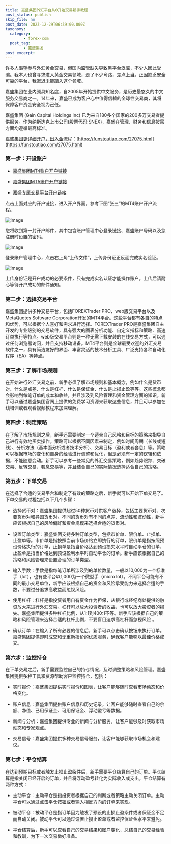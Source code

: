 ```yaml
---
title: 嘉盛集团外汇平台从0开始交易新手教程
post_status: publish
skip_file: no
post_date: 2023-12-29T06:39:00.000Z
taxonomy:
  category:
        - forex-com
  post_tag:
        - 嘉盛集团
post_excerpt: 
---
```

许多人渴望参与外汇黄金交易，但国内监管缺失导致黑平台泛滥，不少人因此受骗。我本人也曾寻求进入黄金交易领域，走了不少弯路，差点上当。正因缺乏安全可靠的平台，我迟迟未能踏入这个领域。

嘉盛集团在业内颇具知名度，自2005年开始提供中文服务，是历史最悠久的中文服务交易商之一。14年来，嘉盛已成为客户心中值得信赖的全球性交易商，其将保障客户资金安全视为己任。

嘉盛集团 (Gain Capital Holdings Inc) 已为来自180多个国家的200多万交易者提供服务。作为纳斯达克上市公司(股票代码:SNEX)，嘉盛在管理、财务和信息披露方面均遵循最高标准。

[嘉盛集团更详细开户，出入金流程](https://funstoutiao.com/27075.html)：[https://funstoutiao.com/27075.html](https://funstoutiao.com/27075.html)

### 第一步：开设账户

* [嘉盛集团MT4账户开户链接](https://s.ssgg.net/jsmt4)

* [嘉盛集团MT5账户开户链接](https://s.ssgg.net/jsmt5)

* [嘉盛专属交易平台开户链接](https://s.ssgg.net/js)

点击上面对应的开户链接，进入开户界面，参考下图“张三”的MT4账户开户流程。

![Image](https://prod-files-secure.s3.us-west-2.amazonaws.com/39ed1227-6d7d-4570-be36-9ccd4a2c4241/7a167aea-686b-400d-af59-4e18eb607a40/640.png?X-Amz-Algorithm=AWS4-HMAC-SHA256&X-Amz-Content-Sha256=UNSIGNED-PAYLOAD&X-Amz-Credential=ASIAZI2LB466SBAECKIH%2F20250820%2Fus-west-2%2Fs3%2Faws4_request&X-Amz-Date=20250820T221308Z&X-Amz-Expires=3600&X-Amz-Security-Token=IQoJb3JpZ2luX2VjEJb%2F%2F%2F%2F%2F%2F%2F%2F%2F%2FwEaCXVzLXdlc3QtMiJIMEYCIQDWDmm3EmBI2W7FvhRE52ZKI5xeaoGBk6hA6ikkNLG62wIhANsq7dLvs5P8mokflQeNuMLYCbsGQCIvORS2I5HFPrA3KogECN%2F%2F%2F%2F%2F%2F%2F%2F%2F%2F%2FwEQABoMNjM3NDIzMTgzODA1IgzQf95%2BJR3C1mi7cM0q3AP6TW83KMVuREIOEws9F6ljbZsjdL5C%2FaTuPIL32rJKYBUWMvkfcq%2BGGbpqG4IsZOzmMIiTrQq3fuQT8Oc5A0Nv4sMSNEfxtsOZ%2BdmqYDy%2FMmwNjbEd765xIihWxVwxkFI0MCkewHOnH0EQq6agSFPZgiLaa99M9RXDeGjp5FoK%2FFqfK2hhxDJq2Zzg%2FGzcAu1Kod5kjL7hRbBd4SR3gLUm4WnYz0CMNMzhvkpAWTo7boECnnpOaRFa5CRAHcuNrPCNa9lafRY%2F0JLfVCzxql5U4yGal8D87zEnnzREYlD%2FsXOqAuvPdhyknJ0o1NAPKSBxpu2wM0A0p46P8QTXFKAQO0tswu1YjNIBhelSLGZ9DEQmUq37S3uNjMYZs5BaFRCKheiYdsdo%2FeWwzluF%2Fxx7YgBbuDi8ZxrKcFEulQ7l6lsDz%2BmoEeG%2FD3XmzDk2m6HEwpBNBDRV1a8l6CKk3nMJaKlK4w8%2F65mei9WBCew810Qp85dftDP6W5eXrMypuqmC3SC%2BITD7E80QHWn0Sw9fjrfxFHBIhGRc51HNd4vSQYoDq56NR2zoQgeR4A%2FvGAdlzmLb4JnrpIq7P8%2FuDlTtR43LF3iGi9HqNm%2BS%2BWjTnxNjhRhazK%2BMRLcVXDDmiJnFBjqkAVMK8o92LtalzJ%2FL2igrFBzFa5GQoua12bT%2BdHX%2FHbJgh4IrixSIBdVoVpuUv6DT3qIxAnrQfYeWrNxq7vbzphCR2%2Fc8ZSVXeXKj2WgMA1oPHS4AXpt2CVbtKCklSIkVCNxoRfwxQY6ZnpVOx%2F8EVX%2FsE%2F6XNknIGByDWRVs9r6cvVEnLL1XXO1zZkJc5DjCF3QLsdBUj2ReDVjA0yX%2B8tjcE0I4&X-Amz-Signature=d165b3a789171b28f5f1b38af760036ab97fd94b97eeac6e9baa8c9ec58deb5e&X-Amz-SignedHeaders=host&x-amz-checksum-mode=ENABLED&x-id=GetObject)

您将收到第一封开户邮件，其中包含账户管理中心登录链接、嘉盛账户号码以及您注册时设置的密码。

![Image](https://prod-files-secure.s3.us-west-2.amazonaws.com/39ed1227-6d7d-4570-be36-9ccd4a2c4241/eaa1c6b3-2877-4284-a0e1-530e222c27fb/image.png?X-Amz-Algorithm=AWS4-HMAC-SHA256&X-Amz-Content-Sha256=UNSIGNED-PAYLOAD&X-Amz-Credential=ASIAZI2LB466SBAECKIH%2F20250820%2Fus-west-2%2Fs3%2Faws4_request&X-Amz-Date=20250820T221308Z&X-Amz-Expires=3600&X-Amz-Security-Token=IQoJb3JpZ2luX2VjEJb%2F%2F%2F%2F%2F%2F%2F%2F%2F%2FwEaCXVzLXdlc3QtMiJIMEYCIQDWDmm3EmBI2W7FvhRE52ZKI5xeaoGBk6hA6ikkNLG62wIhANsq7dLvs5P8mokflQeNuMLYCbsGQCIvORS2I5HFPrA3KogECN%2F%2F%2F%2F%2F%2F%2F%2F%2F%2F%2FwEQABoMNjM3NDIzMTgzODA1IgzQf95%2BJR3C1mi7cM0q3AP6TW83KMVuREIOEws9F6ljbZsjdL5C%2FaTuPIL32rJKYBUWMvkfcq%2BGGbpqG4IsZOzmMIiTrQq3fuQT8Oc5A0Nv4sMSNEfxtsOZ%2BdmqYDy%2FMmwNjbEd765xIihWxVwxkFI0MCkewHOnH0EQq6agSFPZgiLaa99M9RXDeGjp5FoK%2FFqfK2hhxDJq2Zzg%2FGzcAu1Kod5kjL7hRbBd4SR3gLUm4WnYz0CMNMzhvkpAWTo7boECnnpOaRFa5CRAHcuNrPCNa9lafRY%2F0JLfVCzxql5U4yGal8D87zEnnzREYlD%2FsXOqAuvPdhyknJ0o1NAPKSBxpu2wM0A0p46P8QTXFKAQO0tswu1YjNIBhelSLGZ9DEQmUq37S3uNjMYZs5BaFRCKheiYdsdo%2FeWwzluF%2Fxx7YgBbuDi8ZxrKcFEulQ7l6lsDz%2BmoEeG%2FD3XmzDk2m6HEwpBNBDRV1a8l6CKk3nMJaKlK4w8%2F65mei9WBCew810Qp85dftDP6W5eXrMypuqmC3SC%2BITD7E80QHWn0Sw9fjrfxFHBIhGRc51HNd4vSQYoDq56NR2zoQgeR4A%2FvGAdlzmLb4JnrpIq7P8%2FuDlTtR43LF3iGi9HqNm%2BS%2BWjTnxNjhRhazK%2BMRLcVXDDmiJnFBjqkAVMK8o92LtalzJ%2FL2igrFBzFa5GQoua12bT%2BdHX%2FHbJgh4IrixSIBdVoVpuUv6DT3qIxAnrQfYeWrNxq7vbzphCR2%2Fc8ZSVXeXKj2WgMA1oPHS4AXpt2CVbtKCklSIkVCNxoRfwxQY6ZnpVOx%2F8EVX%2FsE%2F6XNknIGByDWRVs9r6cvVEnLL1XXO1zZkJc5DjCF3QLsdBUj2ReDVjA0yX%2B8tjcE0I4&X-Amz-Signature=721cec777d2b04536de28ba05278f06cd733056336f501fee2ab19875f6c01fd&X-Amz-SignedHeaders=host&x-amz-checksum-mode=ENABLED&x-id=GetObject)

登录账户管理中心，点击右上角“上传文件”，上传身份证正反面完成实名验证。

![Image](https://prod-files-secure.s3.us-west-2.amazonaws.com/39ed1227-6d7d-4570-be36-9ccd4a2c4241/54090639-09fc-46b4-a135-e0289f707147/image.png?X-Amz-Algorithm=AWS4-HMAC-SHA256&X-Amz-Content-Sha256=UNSIGNED-PAYLOAD&X-Amz-Credential=ASIAZI2LB466SBAECKIH%2F20250820%2Fus-west-2%2Fs3%2Faws4_request&X-Amz-Date=20250820T221308Z&X-Amz-Expires=3600&X-Amz-Security-Token=IQoJb3JpZ2luX2VjEJb%2F%2F%2F%2F%2F%2F%2F%2F%2F%2FwEaCXVzLXdlc3QtMiJIMEYCIQDWDmm3EmBI2W7FvhRE52ZKI5xeaoGBk6hA6ikkNLG62wIhANsq7dLvs5P8mokflQeNuMLYCbsGQCIvORS2I5HFPrA3KogECN%2F%2F%2F%2F%2F%2F%2F%2F%2F%2F%2FwEQABoMNjM3NDIzMTgzODA1IgzQf95%2BJR3C1mi7cM0q3AP6TW83KMVuREIOEws9F6ljbZsjdL5C%2FaTuPIL32rJKYBUWMvkfcq%2BGGbpqG4IsZOzmMIiTrQq3fuQT8Oc5A0Nv4sMSNEfxtsOZ%2BdmqYDy%2FMmwNjbEd765xIihWxVwxkFI0MCkewHOnH0EQq6agSFPZgiLaa99M9RXDeGjp5FoK%2FFqfK2hhxDJq2Zzg%2FGzcAu1Kod5kjL7hRbBd4SR3gLUm4WnYz0CMNMzhvkpAWTo7boECnnpOaRFa5CRAHcuNrPCNa9lafRY%2F0JLfVCzxql5U4yGal8D87zEnnzREYlD%2FsXOqAuvPdhyknJ0o1NAPKSBxpu2wM0A0p46P8QTXFKAQO0tswu1YjNIBhelSLGZ9DEQmUq37S3uNjMYZs5BaFRCKheiYdsdo%2FeWwzluF%2Fxx7YgBbuDi8ZxrKcFEulQ7l6lsDz%2BmoEeG%2FD3XmzDk2m6HEwpBNBDRV1a8l6CKk3nMJaKlK4w8%2F65mei9WBCew810Qp85dftDP6W5eXrMypuqmC3SC%2BITD7E80QHWn0Sw9fjrfxFHBIhGRc51HNd4vSQYoDq56NR2zoQgeR4A%2FvGAdlzmLb4JnrpIq7P8%2FuDlTtR43LF3iGi9HqNm%2BS%2BWjTnxNjhRhazK%2BMRLcVXDDmiJnFBjqkAVMK8o92LtalzJ%2FL2igrFBzFa5GQoua12bT%2BdHX%2FHbJgh4IrixSIBdVoVpuUv6DT3qIxAnrQfYeWrNxq7vbzphCR2%2Fc8ZSVXeXKj2WgMA1oPHS4AXpt2CVbtKCklSIkVCNxoRfwxQY6ZnpVOx%2F8EVX%2FsE%2F6XNknIGByDWRVs9r6cvVEnLL1XXO1zZkJc5DjCF3QLsdBUj2ReDVjA0yX%2B8tjcE0I4&X-Amz-Signature=8b22db23c1bb492b749a59a779a6d2ca20110783e25193b99297fda728f73310&X-Amz-SignedHeaders=host&x-amz-checksum-mode=ENABLED&x-id=GetObject)

上传身份证是开户成功的必要条件，只有完成实名认证才能操作账户。上传后请耐心等待开户成功的邮件通知。

### 第二步：选择交易平台

嘉盛集团提供多种交易平台，包括FOREXTrader PRO、web版交易平台以及MetaQuotes Software Corporation开发的MT4平台。这些平台都有各自的特点和优势，可以根据个人喜好和需求进行选择。FOREXTrader PRO是嘉盛集团自主开发的专业级别的交易软件，具有强大的图表分析功能、自定义指标和策略、高速订单执行等特点。web版交易平台则是一种无需下载安装的在线交易方式，可以通过任何浏览器访问，并且支持移动设备。MT4平台则是全球最受欢迎的外汇交易软件之一，具有简洁友好的界面、丰富灵活的技术分析工具、广泛支持各种自动化程序（EA）等特点。

### 第三步：了解市场规则

在开始进行外汇交易之前，新手必须了解市场规则和基本概念，例如什么是货币对、什么是点差、什么是杠杆、什么是保证金、什么是止损止盈等等。这些概念都会影响到每笔订单的成本和收益，并且涉及到风险管理和资金管理方面的知识。新手可以通过嘉盛集团官网上提供的免费学习资源来获取这些信息，并且可以参加在线培训或者观看视频教程来加深理解。

### 第四步：制定策略

在了解了市场规则之后，新手还需要制定一个适合自己风格和目标的策略来指导自己进行有效地买卖操作。策略可以根据不同因素来制定，例如时间周期（长线或短线）、分析方法（基本面分析或者技术分析）、交易目标（盈利或者套息）等。策略可以根据市场的变化和自身的经验进行调整和优化，但是必须有一定的逻辑和依据，不能随意变动。新手可以参考一些常见的外汇交易策略，例如趋势跟踪、突破交易、反转交易、套息交易等，并且结合自己的实际情况选择适合自己的策略。

### 第五步：下单交易

在选择了合适的交易平台和制定了有效的策略之后，新手就可以开始下单交易了。下单交易的过程包括以下几个步骤：

* 选择货币对：嘉盛集团提供超过50种货币对供客户选择，包括主要货币对、次要货币对和异国货币对。不同的货币对有不同的点差、流动性和波动性，新手应该根据自己的风险偏好和资金规模来选择合适的货币对。

* 设置订单类型：嘉盛集团支持多种订单类型，包括市价单、限价单、止损单、止盈单等。市价单是指按照当前市场价格立即执行的订单，限价单是指按照预设价格执行的订单，止损单是指当价格达到预设损失水平时自动平仓的订单，止盈单是指当价格达到预设盈利水平时自动平仓的订单。新手应该根据自己的策略和风险管理来设置合理的订单类型。

* 输入手数：手数是指每笔订单所涉及到的单位数量，一般以10,000为一个标准手（lot），也有些平台以1,000为一个微型手（micro lot）。不同平台可能有不同的最小交易单位，新手应该根据自己的资金和风险承受能力来选择合适的手数，不要过分追求高收益而忽视风险。

* 使用杠杆：杠杆是指投资者用自有资金作为担保，从银行或经纪商处提供的融资放大来进行外汇交易。杠杆可以放大投资者的收益，也可以放大投资者的损失。嘉盛集团提供多种杠杆比例，从1:1到400:1不等。新手应该根据自己的策略和风险管理来选择合适的杠杆比例，不要盲目追求高杠杆而忽视风险 。

* 确认订单：在输入了所有必要的信息后，新手可以点击确认按钮来执行订单。嘉盛集团提供即时成交和无重新报价的优质服务，确保客户能够以最佳价格成交。

### 第六步：监控持仓

在下单交易之后，新手需要监控自己的持仓情况，及时调整策略和风险管理。嘉盛集团提供多种工具和资源帮助客户监控持仓，包括：

* 实时报价：嘉盛集团提供实时报价和图表，让客户能够随时查看市场动态和价格变化。

* 账户信息：嘉盛集团提供账户信息和历史记录，让客户能够随时查看自己的余额、净值、已用保证金、可用保证金、浮动盈亏等数据。

* 新闻与分析：嘉盛集团提供专业的新闻与分析服务，让客户能够及时获取市场动态和专家观点。

* 交易信号：嘉盛集团提供多种交易信号服务，让客户能够获取市场机会和建议。

### 第七步：平仓结算

在达到预期目标或者触发止损止盈条件后，新手需要平仓结算自己的订单。平仓结算是指关闭已经开启的订单，并且将浮动盈亏转化为实际收入或支出。平仓结算有两种方式：

* 主动平仓：主动平仓是指投资者根据自己的判断或者策略主动关闭订单。主动平仓可以通过点击平仓按钮或者输入相反方向的订单来实现。

* 被动平仓：被动平仓是指订单因为触发了预设的止损止盈条件或者保证金不足而自动关闭。被动平仓可以通过设置止损止盈单或者监控保证金水平来避免。

* 平仓结算后，新手可以查看自己的交易结果和账户变化，总结自己的交易经验和教训，为下一次交易做好准备。